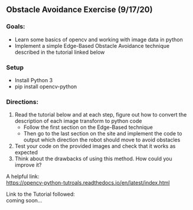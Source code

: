 ## Obstacle Avoidance Exercise (9/17/20)
### Goals:
- Learn some basics of opencv and working with image data in python
- Implement a simple Edge-Based Obstacle Avoidance technique described in the tutorial linked below 
### Setup
- Install Python 3 
- pip install opencv-python

### Directions:
1. Read the tutorial below and at each step, figure out how to convert the description of each image transform to python code
    - Follow the first section on the Edge-Based technique
    - Then go to the last section on the site and implement the code to output which direction the robot should move to avoid obstacles
2. Test your code on the provided images and check that it works as expected
3. Think about the drawbacks of using this method. How could you improve it?

A helpful link: \
https://opencv-python-tutroals.readthedocs.io/en/latest/index.html

Link to the Tutorial followed: \
coming soon...